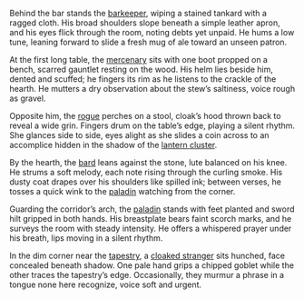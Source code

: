 Behind the bar stands the [barkeeper](people/barkeeper.md), wiping a stained tankard with a ragged cloth. His broad shoulders slope beneath a simple leather apron, and his eyes flick through the room, noting debts yet unpaid. He hums a low tune, leaning forward to slide a fresh mug of ale toward an unseen patron.

At the first long table, the [mercenary](people/mercenary.md) sits with one boot propped on a bench, scarred gauntlet resting on the wood. His helm lies beside him, dented and scuffed; he fingers its rim as he listens to the crackle of the hearth. He mutters a dry observation about the stew’s saltiness, voice rough as gravel.

Opposite him, the [rogue](people/rogue.md) perches on a stool, cloak’s hood thrown back to reveal a wide grin. Fingers drum on the table’s edge, playing a silent rhythm. She glances side to side, eyes alight as she slides a coin across to an accomplice hidden in the shadow of the [lantern cluster](props/lantern_cluster.md).

By the hearth, the [bard](people/bard.md) leans against the stone, lute balanced on his knee. He strums a soft melody, each note rising through the curling smoke. His dusty coat drapes over his shoulders like spilled ink; between verses, he tosses a quick wink to the [paladin](people/paladin.md) watching from the corner.

Guarding the corridor’s arch, the [paladin](people/paladin.md) stands with feet planted and sword hilt gripped in both hands. His breastplate bears faint scorch marks, and he surveys the room with steady intensity. He offers a whispered prayer under his breath, lips moving in a silent rhythm.

In the dim corner near the [tapestry](props/tapestry.md), a [cloaked stranger](people/stranger.md) sits hunched, face concealed beneath shadow. One pale hand grips a chipped goblet while the other traces the tapestry’s edge. Occasionally, they murmur a phrase in a tongue none here recognize, voice soft and urgent.